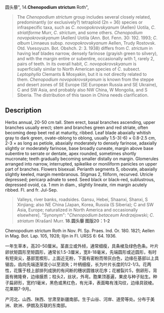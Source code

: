 圆头藜",
14.**Chenopodium strictum** Roth",

> The *Chenopodium* *strictum* group includes several closely related, predominantly (or exclusively?) tetraploid (2n = 36) species or infraspecific taxa, such as *C*. *novopokrovskyanum* (Aellen) Uotila, *C*. *striatiforme* Murr, *C*. *strictum*, and some others. *Chenopodium* *novopokrovskyanum* (Aellen) Uotila (Ann. Bot. Fenn. 30: 192. 1993; *C*. *album* Linnaeus subsp. *novopokrovskyanum* Aellen, Trudy Rostovsk. Otd. Vsesoyuzn. Bot. Obshch. 2: 3. 1938) differs from *C*. *strictum* in having leaf blades narrow, densely farinose (grayish green to silvery), and with the margin entire or subentire, occasionally with 1, rarely 2, pairs of teeth. In its overall habit, *C*. *novopokrovskyanum* is superficially similar to North American species of *C*. subsect. *Leptophylla* Clemants &amp; Mosyakin, but it is not directly related to them. *Chenopodium* *novopokrovskyanum* is known from the steppe and desert zones of SE Europe (SE European Russia and SE Ukraine), C and SW Asia, and probably also NW China, W Mongolia, and S Siberia. The distribution of this taxon in China needs clarification.

## Description
Herbs annual, 20-50 cm tall. Stem erect, basal branches ascending, upper branches usually erect; stem and branches green and red striate, often becoming deep beet red at maturity, ribbed. Leaf blade abaxially whitish gray to dark green, ovate-oblong to oblong, usually 1.5-3(-6) × 0.8-2.5 cm, 2-3 × as long as petiole, abaxially moderately to densely farinose, adaxially slightly or moderately farinose, base broadly cuneate, margin above base subentire to serrate or dentate, apex rounded, sometimes shortly mucronate; teeth gradually becoming smaller distally on margin. Glomerules arranged into narrow, interrupted, spikelike or moniliform panicles on upper part of branches. Flowers bisexual. Perianth segments 5, obovate, abaxially slightly keeled, margin membranous. Stigmas 2, filiform, recurved. Utricle depressed; pericarp adnate to seed. Seed black or black-red, sublustrous, depressed ovoid, ca. 1 mm in diam., slightly lineate, rim margin acutely ribbed. Fl. and fr. Jul-Sep.

> Valleys, river banks, roadsides. Gansu, Hebei, Shaanxi, Shanxi, S Xinjiang; also NE China [Japan, Korea, Russia (S Siberia); C and SW Asia, Europe; naturalized in North America and occasionally elsewhere].
  "Synonym": "*Chenopodium* *betaceum* Andrzejowski; *C*. *striatum* (Krašan) Murr.
**18.圆头藜 图版20：1-2**

Chenopodium strictum Roth in Nov. Pl. Sp. Praes. Ind. Or. 180. 1821; Aellen in Mag. Bot. Lap. 105, 1928; Iljin in Fl. URSS 6: 64. 1936.

一年生草本，高20-50厘米。茎直立或外倾，通常细瘦，具条棱及绿色色条。叶片卵状矩圆形至矩圆形，通常长1.5-3厘米，宽8-18毫米，先端圆形或近圆形，有时有短突尖，基部宽楔形，上面近无粉，下面有密粉而带灰白色，边缘在基部以上具锯齿，齿向先端逐渐变小以至消失；叶柄细瘦，长为叶片长度的1/2-1/3。花两性，花簇于枝上部排列成狭的有间断的穗状圆锥状花序；花被裂片5，倒卵形，背面有微隆脊，边缘膜质；柱头2，丝状，外弯。胞果顶基遍，果皮与种子贴生。种子扁卵形，宽约1毫米，黑色或黑红色，有光泽，表面略有浅沟纹，边缘具锐棱。花果期7-9月。

产河北、山西、陕西、甘肃至新疆南部。生于山谷、河岸、道旁等处。分布于美洲、欧洲、伊朗及苏联的东南部。
